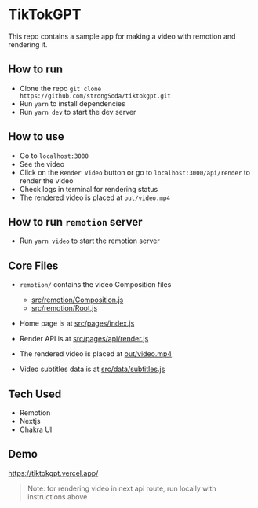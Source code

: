 # TikTokGPT

This repo contains a sample app for making a video with remotion and rendering it.

## How to run

- Clone the repo `git clone https://github.com/strongSoda/tiktokgpt.git`
- Run `yarn` to install dependencies
- Run `yarn dev` to start the dev server

## How to use

- Go to `localhost:3000`
- See the video
- Click on the `Render Video` button or go to `localhost:3000/api/render` to render the video
- Check logs in terminal for rendering status
- The rendered video is placed at `out/video.mp4`

## How to run `remotion` server

- Run `yarn video` to start the remotion server

## Core Files

- `remotion/` contains the video Composition files 
    - [src/remotion/Composition.js](src/remotion/Composition.js)
    - [src/remotion/Root.js](src/remotion/Root.js)

- Home page is at [src/pages/index.js](src/pages/index.js)
- Render API is at [src/pages/api/render.js](src/pages/api/render.js)
- The rendered video is placed at [out/video.mp4](out/video.mp4)
- Video subtitles data is at [src/data/subtitles.js](src/data/subtitles.js)


## Tech Used

- Remotion
- Nextjs
- Chakra UI

## Demo

https://tiktokgpt.vercel.app/

> Note: for rendering video in next api route, run locally with instructions above


